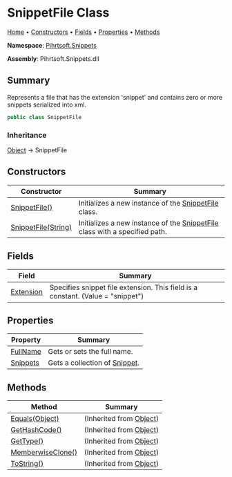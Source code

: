 # SnippetFile Class

[Home](../../../README.md) &#x2022; [Constructors](#constructors) &#x2022; [Fields](#fields) &#x2022; [Properties](#properties) &#x2022; [Methods](#methods)

**Namespace**: [Pihrtsoft.Snippets](../README.md)

**Assembly**: Pihrtsoft\.Snippets\.dll

## Summary

Represents a file that has the extension 'snippet' and contains zero or more snippets serialized into xml\.

```csharp
public class SnippetFile
```

### Inheritance

[Object](https://docs.microsoft.com/en-us/dotnet/api/system.object) &#x2192; SnippetFile

## Constructors

| Constructor | Summary |
| ----------- | ------- |
| [SnippetFile()](-ctor/README.md#Pihrtsoft_Snippets_SnippetFile__ctor) | Initializes a new instance of the [SnippetFile](./README.md) class\. |
| [SnippetFile(String)](-ctor/README.md#Pihrtsoft_Snippets_SnippetFile__ctor_System_String_) | Initializes a new instance of the [SnippetFile](./README.md) class with a specified path\. |

## Fields

| Field | Summary |
| ----- | ------- |
| [Extension](Extension/README.md) | Specifies snippet file extension\. This field is a constant\. \(Value = "snippet"\) |

## Properties

| Property | Summary |
| -------- | ------- |
| [FullName](FullName/README.md) | Gets or sets the full name\. |
| [Snippets](Snippets/README.md) | Gets a collection of [Snippet](../Snippet/README.md)\. |

## Methods

| Method | Summary |
| ------ | ------- |
| [Equals(Object)](https://docs.microsoft.com/en-us/dotnet/api/system.object.equals) |  \(Inherited from [Object](https://docs.microsoft.com/en-us/dotnet/api/system.object)\) |
| [GetHashCode()](https://docs.microsoft.com/en-us/dotnet/api/system.object.gethashcode) |  \(Inherited from [Object](https://docs.microsoft.com/en-us/dotnet/api/system.object)\) |
| [GetType()](https://docs.microsoft.com/en-us/dotnet/api/system.object.gettype) |  \(Inherited from [Object](https://docs.microsoft.com/en-us/dotnet/api/system.object)\) |
| [MemberwiseClone()](https://docs.microsoft.com/en-us/dotnet/api/system.object.memberwiseclone) |  \(Inherited from [Object](https://docs.microsoft.com/en-us/dotnet/api/system.object)\) |
| [ToString()](https://docs.microsoft.com/en-us/dotnet/api/system.object.tostring) |  \(Inherited from [Object](https://docs.microsoft.com/en-us/dotnet/api/system.object)\) |

